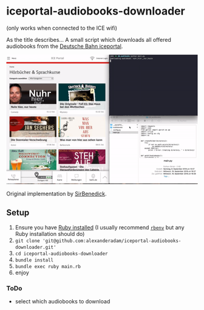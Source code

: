 # iceportal-audiobooks-downloader

(only works when connected to the ICE wifi)

As the title describes...
A small script which downloads all offered audiobooks from the [Deutsche Bahn iceportal](https://iceportal.de/).

![Gif showing how episodes are downloaded](https://github.com/SirBenedick/iceportal-audiobooks-downloader/blob/master/git.gif)

Original implementation by [SirBenedick](https://github.com/SirBenedick/iceportal-audiobooks-downloader).

## Setup

1. Ensure you have [Ruby installed](https://www.ruby-lang.org/en/documentation/installation/) (I usually recommend [`rbenv`](https://github.com/rbenv/rbenv#installation) but any Ruby installation should do)
2. `git clone 'git@github.com:alexanderadam/iceportal-audiobooks-downloader.git'`
3. `cd iceportal-audiobooks-downloader`
4. `bundle install`
5. `bundle exec ruby main.rb`
6. enjoy

### ToDo

* select which audiobooks to download
